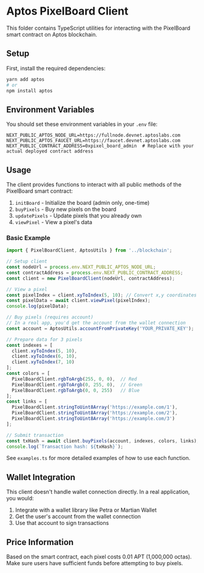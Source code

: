 # Aptos PixelBoard Client

This folder contains TypeScript utilities for interacting with the PixelBoard smart contract on Aptos blockchain.

## Setup

First, install the required dependencies:

```bash
yarn add aptos
# or
npm install aptos
```

## Environment Variables

You should set these environment variables in your `.env` file:

```
NEXT_PUBLIC_APTOS_NODE_URL=https://fullnode.devnet.aptoslabs.com
NEXT_PUBLIC_APTOS_FAUCET_URL=https://faucet.devnet.aptoslabs.com
NEXT_PUBLIC_CONTRACT_ADDRESS=0xpixel_board_admin  # Replace with your actual deployed contract address
```

## Usage

The client provides functions to interact with all public methods of the PixelBoard smart contract:

1. `initBoard` - Initialize the board (admin only, one-time)
2. `buyPixels` - Buy new pixels on the board
3. `updatePixels` - Update pixels that you already own
4. `viewPixel` - View a pixel's data

### Basic Example

```typescript
import { PixelBoardClient, AptosUtils } from '../blockchain';

// Setup client
const nodeUrl = process.env.NEXT_PUBLIC_APTOS_NODE_URL;
const contractAddress = process.env.NEXT_PUBLIC_CONTRACT_ADDRESS;
const client = new PixelBoardClient(nodeUrl, contractAddress);

// View a pixel
const pixelIndex = client.xyToIndex(5, 10); // Convert x,y coordinates to linear index
const pixelData = await client.viewPixel(pixelIndex);
console.log(pixelData);

// Buy pixels (requires account)
// In a real app, you'd get the account from the wallet connection
const account = AptosUtils.accountFromPrivateKey('YOUR_PRIVATE_KEY');

// Prepare data for 3 pixels
const indexes = [
  client.xyToIndex(5, 10),
  client.xyToIndex(6, 10),
  client.xyToIndex(7, 10)
];
const colors = [
  PixelBoardClient.rgbToArgb(255, 0, 0),  // Red
  PixelBoardClient.rgbToArgb(0, 255, 0),  // Green
  PixelBoardClient.rgbToArgb(0, 0, 255)   // Blue
];
const links = [
  PixelBoardClient.stringToUint8Array('https://example.com/1'),
  PixelBoardClient.stringToUint8Array('https://example.com/2'),
  PixelBoardClient.stringToUint8Array('https://example.com/3')
];

// Submit transaction
const txHash = await client.buyPixels(account, indexes, colors, links);
console.log(`Transaction hash: ${txHash}`);
```

See `examples.ts` for more detailed examples of how to use each function.

## Wallet Integration

This client doesn't handle wallet connection directly. In a real application, you would:

1. Integrate with a wallet library like Petra or Martian Wallet
2. Get the user's account from the wallet connection
3. Use that account to sign transactions

## Price Information

Based on the smart contract, each pixel costs 0.01 APT (1,000,000 octas). Make sure users have sufficient funds before attempting to buy pixels. 